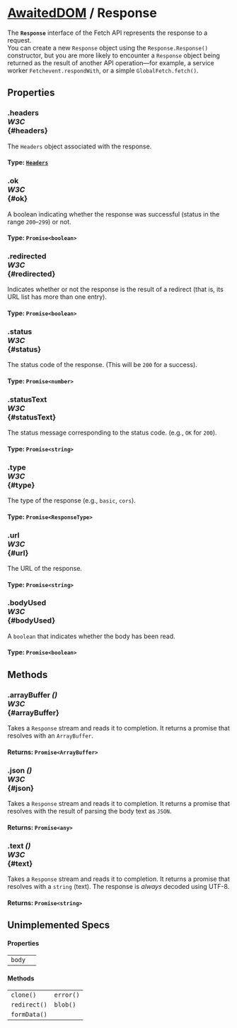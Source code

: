 # [AwaitedDOM](../basic-client/awaited-dom) <span>/</span> Response

<div class='overview'><span class="seoSummary">The <strong><code>Response</code></strong> interface of the Fetch API represents the response to a request.</span></div>

<div class='overview'>You can create a new <code>Response</code> object using the <code>Response.Response()</code> constructor, but you are more likely to encounter a <code>Response</code> object being returned as the result of another API operation—for example, a service worker <code>Fetchevent.respondWith</code>, or a simple <code>GlobalFetch.fetch()</code>.</div>

## Properties

### .headers <div class="specs"><i>W3C</i></div> {#headers}

The <code>Headers</code> object associated with the response.

#### **Type**: [`Headers`](./headers.md)

### .ok <div class="specs"><i>W3C</i></div> {#ok}

A boolean indicating whether the response was successful (status in the range <code>200</code>–<code>299</code>) or not.

#### **Type**: `Promise<boolean>`

### .redirected <div class="specs"><i>W3C</i></div> {#redirected}

Indicates whether or not the response is the result of a redirect (that is, its URL list has more than one entry).

#### **Type**: `Promise<boolean>`

### .status <div class="specs"><i>W3C</i></div> {#status}

The status code of the response. (This will be <code>200</code> for a success).

#### **Type**: `Promise<number>`

### .statusText <div class="specs"><i>W3C</i></div> {#statusText}

The status message corresponding to the status code. (e.g., <code>OK</code> for <code>200</code>).

#### **Type**: `Promise<string>`

### .type <div class="specs"><i>W3C</i></div> {#type}

The type of the response (e.g., <code>basic</code>, <code>cors</code>).

#### **Type**: `Promise<ResponseType>`

### .url <div class="specs"><i>W3C</i></div> {#url}

The URL of the response.

#### **Type**: `Promise<string>`

### .bodyUsed <div class="specs"><i>W3C</i></div> {#bodyUsed}

A `boolean` that indicates whether the body has been read.

#### **Type**: `Promise<boolean>`

## Methods

### .arrayBuffer *()* <div class="specs"><i>W3C</i></div> {#arrayBuffer}

Takes a <code>Response</code> stream and reads it to completion. It returns a promise that resolves with an <code>ArrayBuffer</code>.

#### **Returns**: `Promise<ArrayBuffer>`

### .json *()* <div class="specs"><i>W3C</i></div> {#json}

Takes a <code>Response</code> stream and reads it to completion. It returns a promise that resolves with the result of parsing the body text as <code>JSON</code>.

#### **Returns**: `Promise<any>`

### .text *()* <div class="specs"><i>W3C</i></div> {#text}

Takes a <code>Response</code> stream and reads it to completion. It returns a promise that resolves with a `string` (text). The response is <em>always</em> decoded using UTF-8.

#### **Returns**: `Promise<string>`

## Unimplemented Specs

#### Properties

|     |     |
| --- | --- |
| `body` |  |

#### Methods

|     |     |
| --- | --- |
| `clone()` | `error()` |
| `redirect()` | `blob()` |
| `formData()` |  |
